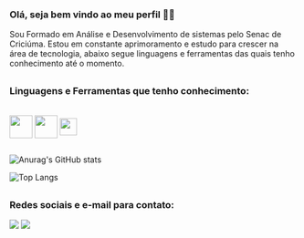 ### Olá, seja bem vindo ao meu perfil 👋😀

Sou Formado em Análise e Desenvolvimento de sistemas pelo Senac de Criciúma. Estou em constante aprimoramento e estudo para crescer na área de tecnologia, abaixo segue linguagens e ferramentas das quais tenho conhecimento até o momento.

##
### Linguagens e Ferramentas que tenho conhecimento:
<div style="display: inline_block"><br>
<img align="center" heigth="30" width="40" src="https://cdn.jsdelivr.net/gh/devicons/devicon/icons/java/java-original-wordmark.svg" />   
<img align="center" heigth="30" width="40" src="https://cdn.jsdelivr.net/gh/devicons/devicon/icons/mysql/mysql-original-wordmark.svg" />   
<img align="center"  heigth="30" width="30" src="https://cdn.jsdelivr.net/gh/devicons/devicon/icons/spring/spring-original.svg" />          
</div>   

##

![Anurag's GitHub stats](https://github-readme-stats.vercel.app/api?username=webermarcondes&count_private=true&show_icons=true&theme=gruvbox&include_all_commits=true)


![Top Langs](https://github-readme-stats.vercel.app/api/top-langs/?username=webermarcondes&theme=gruvbox&card_width=470)


       

##
### Redes sociais e e-mail para contato:

 <div>
  <a href = "mailto:webermarcondes7@gmail.com"><img src="https://img.shields.io/badge/-Gmail-%23333?style=for-the-badge&logo=gmail&logoColor=white" target="_blank"></a>
  <a href="https://www.linkedin.com/in/weber-marcondes-7b3ba0234/" target="_blank"><img src="https://img.shields.io/badge/-LinkedIn-%230077B5?style=for-the-badge&logo=linkedin&logoColor=white" target="_blank"></a> 
  
 </div>
